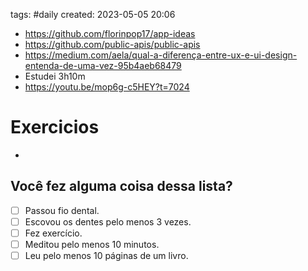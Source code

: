 tags: #daily 
created: 2023-05-05 20:06

- https://github.com/florinpop17/app-ideas
- https://github.com/public-apis/public-apis
- https://medium.com/aela/qual-a-diferença-entre-ux-e-ui-design-entenda-de-uma-vez-95b4aeb68479
- Estudei 3h10m
- https://youtu.be/mop6g-c5HEY?t=7024
# Exercicios
- 

## Você fez alguma coisa dessa lista?
- [ ] Passou fio dental.
- [ ] Escovou os dentes pelo menos 3 vezes.
- [ ] Fez exercício.
- [ ] Meditou pelo menos 10 minutos.
- [ ] Leu pelo menos 10 páginas de um livro.